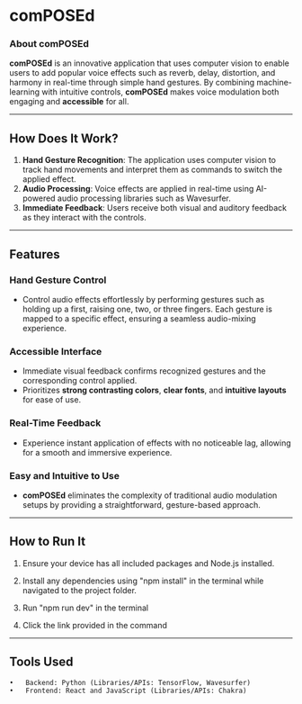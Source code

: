# comPOSEd

### About comPOSEd
**comPOSEd** is an innovative application that uses computer vision to enable users to add popular voice effects such as reverb, delay, distortion, and harmony in real-time through simple hand gestures. By combining machine-learning with intuitive controls, **comPOSEd** makes voice modulation both engaging and **accessible** for all.  

---

## How Does It Work?  
1. **Hand Gesture Recognition**: The application uses computer vision to track hand movements and interpret them as commands to switch the applied effect.  
2. **Audio Processing**: Voice effects are applied in real-time using AI-powered audio processing libraries such as Wavesurfer.  
3. **Immediate Feedback**: Users receive both visual and auditory feedback as they interact with the controls.  

---

## Features  

### Hand Gesture Control  
- Control audio effects effortlessly by performing gestures such as holding up a first, raising one, two, or three fingers. Each gesture is mapped to a specific effect, ensuring a seamless audio-mixing experience.  

### Accessible Interface  
- Immediate visual feedback confirms recognized gestures and the corresponding control applied.  
- Prioritizes **strong contrasting colors**, **clear fonts**, and **intuitive layouts** for ease of use.  

### Real-Time Feedback  
- Experience instant application of effects with no noticeable lag, allowing for a smooth and immersive experience.  

### Easy and Intuitive to Use  
- **comPOSEd** eliminates the complexity of traditional audio modulation setups by providing a straightforward, gesture-based approach.  

---

## How to Run It  

1. Ensure your device has all included packages and Node.js installed.

2.	Install any dependencies using "npm install" in the terminal while navigated to the project folder.

3.	Run "npm run dev" in the terminal

4. Click the link provided in the command

---

## Tools Used
	•	Backend: Python (Libraries/APIs: TensorFlow, Wavesurfer)
	•	Frontend: React and JavaScript (Libraries/APIs: Chakra)



